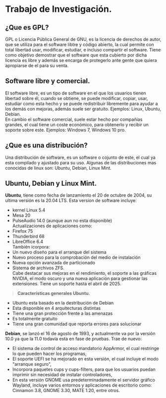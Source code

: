 # Trabajo de Investigación.
## ¿Que es GPL?
GPL o Licencia Pública General de GNU, es la licencia de derechos de autor, que se utiliza para el software libtre y código abierto, la cual permite con total libertad usar, modificar, estudiar, e incluso compartir el software. Tiene como objetivo  demostrar que el software que esta cubierto por dicha licencia es libre y además se encarga de protegerlo ante gente que quiera apropiarse de el para su venta.
## Software libre y comercial.
El software libre, es un tipo de software en el que los usuarios tienen libertad sobre él, cuando se obtiene, se puede modificar, copiar, usar, estudiar como esta hecho y se puede redistribuir libremente para ayudar a los demás con mejoras, además suele ser gratuito. Ejemplos: Linux, Ubuntu, Debian.   
En cambio el software comercial, suele estar hecho por compañias grandes, el cual tiene un coste económico, para obtenerlo y recibir un soporte sobre este. Ejemplos: Windows 7, Windows 10 pro.
## ¿Que es una distribución?
Una distribución de software, es un software o cojunto de este, el cual ya esta compilado y ajustado para su uso.
Algunas de las distribuciones mas conocidas de linux son: Ubuntu, Debian, Linux Mint.
## Ubuntu, Debian y Linux Mint.
**Ubuntu**, tiene como fecha de lanzamiento el 20 de octubre de 2004, su ultima versión es la 20.04 LTS.
Esta version de software incluye: 
* kernel Linux 5.4
* Mesa 20
* PulseAudio 14.0 (aunque aun no esta disponible)   
Actualizaciones de aplicaciones como:  
* Firefox 75
* Thunderbird 68
* LibreOffice 6.4  
También icorpora:  
* Un nuevo diseño para el arranque del sistema
* Nuevo proceso para la comprobación del medio de instalación 
* Nueva opción avanzada de particionado 
* Sistema de archivos ZFS.  
Cabe destacar sus mejoras en el rendimiento, el soporte a las gráficas NVIDIA, el modo oscuro y una nueva aplicación para gestionar las extensiones. Tiene un soporte hasta el abril de 2025.
>**Características generales Ubuntu.**  
* Ubuntu esta basado en la destribución de Debian
* Esta disponible en 4 arquitecturas distintas
* Tiene una gran protección frente a las amenazas
* Es totalmente gratuito
* Tiene una gran comunidad que reporta errores para solucionar  

**Debian**, se lanzó el 16 de agosto de 1993, y actualmente va por la versión 10.0 ya que la 11.0 todavía esta en fase de pruebas. Trae de nuevo:
* El sistema de control de acceso mandatorio AppArmor, el cual restringe lo que pueden hacer los programas,
* El soporte UEFI se ha mejorado en esta versión, el cual incluye el modo "arranque seguro",
* Incorpora paquetes cups y cups-filters, para que los usuarios puedan imprimir sin necesidad de instalar controladores,
* En esta versión GNOME usa predeterminadamente el servidor gráfico Wayland, incluye  varios entornos y aplicaciones de escritorio como: Cinnamon 3.8, GNOME 3.30, MATE 1.20, entre otros.

